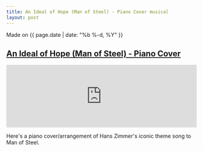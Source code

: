 ```yaml
---
title: An Ideal of Hope (Man of Steel) - Piano Cover musical
layout: post
---
```

Made on {{ page.date | date: "%b %-d, %Y" }}
## [An Ideal of Hope (Man of Steel) - Piano Cover]({{page.url}})

<iframe width="100%" height="166" scrolling="no" frameborder="no" allow="autoplay" src="https://w.soundcloud.com/player/?url=https%3A//api.soundcloud.com/tracks/258713209&color=%23a5dfa9&auto_play=false&hide_related=false&show_comments=true&show_user=true&show_reposts=false&show_teaser=true"></iframe>

Here's a piano cover/arrangement of Hans Zimmer's iconic theme song to Man of Steel.
